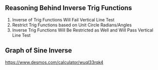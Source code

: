 ## Reasoning Behind Inverse Trig Functions

1. Inverse of Trig Functions Will Fail Vertical Line Test
2. Restrict Trig Functions based on Unit Circle Radians/Angles
3. Inverse Trig Functions Will Be Restricted as Well and Will Pass Vertical Line Test

## Graph of Sine Inverse

https://www.desmos.com/calculator/wuql33rqk4



